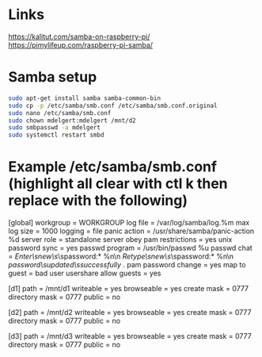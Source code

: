 # Links
https://kalitut.com/samba-on-raspberry-pi/
https://pimylifeup.com/raspberry-pi-samba/

# Samba setup
```bash
sudo apt-get install samba samba-common-bin
sudo cp -p /etc/samba/smb.conf /etc/samba/smb.conf.original
sudo nano /etc/samba/smb.conf
sudo chown mdelgert:mdelgert /mnt/d2
sudo smbpasswd -a mdelgert
sudo systemctl restart smbd
```

# Example /etc/samba/smb.conf (highlight all clear with ctl k then replace with the following)
[global]
   workgroup = WORKGROUP
   log file = /var/log/samba/log.%m
   max log size = 1000
   logging = file
   panic action = /usr/share/samba/panic-action %d
   server role = standalone server
   obey pam restrictions = yes
   unix password sync = yes
   passwd program = /usr/bin/passwd %u
   passwd chat = *Enter\snew\s*\spassword:* %n\n *Retype\snew\s*\spassword:* %n\n *password\supdated\ssuccessfully* .
   pam password change = yes
   map to guest = bad user
   usershare allow guests = yes

[d1]
   path = /mnt/d1
   writeable = yes
   browseable = yes
   create mask = 0777
   directory mask = 0777
   public = no

[d2]
   path = /mnt/d2
   writeable = yes
   browseable = yes
   create mask = 0777
   directory mask = 0777
   public = no

[d3]
   path = /mnt/d3
   writeable = yes
   browseable = yes
   create mask = 0777
   directory mask = 0777
   public = no